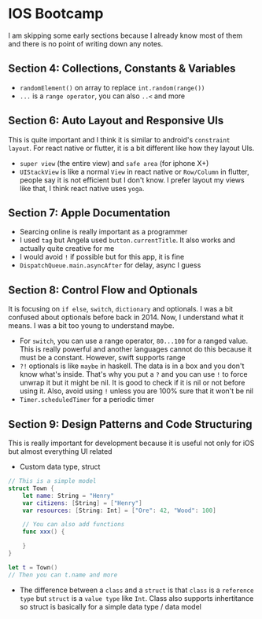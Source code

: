 # IOS Bootcamp
I am skipping some early sections because I already know most of them and there is no point of writing down any notes.

## Section 4: Collections, Constants & Variables
- `randomElement()` on array to replace `int.random(range())`
- `...` is a `range operator`, you can also `..<` and more

## Section 6: Auto Layout and Responsive UIs
This is quite important and I think it is similar to android's `constraint layout`. For react native or flutter, it is a bit different like how they layout UIs. 
- `super view` (the entire view) and `safe area` (for iphone X+)
- `UIStackView` is like a normal `View` in react native or `Row/Column` in flutter, people say it is not efficient but I don't know. I prefer layout my views like that, I think react native uses `yoga`. 

## Section 7: Apple Documentation
- Searcing online is really important as a programmer
- I used `tag` but Angela used `button.currentTitle`. It also works and actually quite creative for me
- I would avoid `!` if possible but for this app, it is fine
- `DispatchQueue.main.asyncAfter` for delay, async I guess

## Section 8: Control Flow and Optionals
It is focusing on `if else`, `switch`, `dictionary` and optionals. I was a bit confused about optionals before back in 2014. Now, I understand what it means. I was a bit too young to understand maybe.
- For `switch`, you can use a range operator, `80...100` for a ranged value. This is really powerful and another languages cannot do this because it must be a constant. However, swift supports range
- `?!` optionals is like `maybe` in haskell. The data is in a box and you don't know what's inside. That's why you put a `?` and you can use `!` to force unwrap it but it might be nil. It is good to check if it is nil or not before using it. Also, avoid using `!` unless you are 100% sure that it won't be nil
- `Timer.scheduledTimer` for a periodic timer

## Section 9: Design Patterns and Code Structuring
This is really important for development because it is useful not only for iOS but almost everything UI related
- Custom data type, struct
~~~swift
// This is a simple model
struct Town {
    let name: String = "Henry"
    var citizens: [String] = ["Henry"]
    var resources: [String: Int] = ["Ore": 42, "Wood": 100]

    // You can also add functions
    func xxx() {

    }
}

let t = Town()
// Then you can t.name and more
~~~
- The difference between a `class` and a `struct` is that `class` is a `reference type` but `struct` is a `value type` like `Int`. Class also supports inhertitance so struct is basically for a simple data type / data model